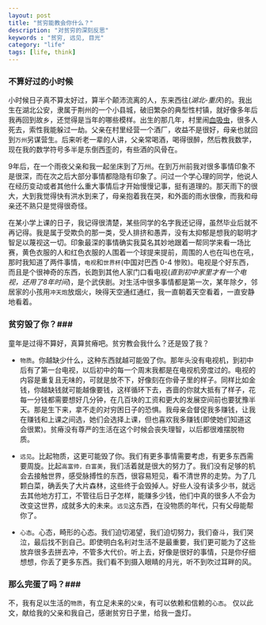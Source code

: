 ```yaml
---
layout: post
title: "贫穷能教会你什么？"
description: "对贫穷的深刻反思"
keywords : "贫穷, 远见, 目光"
category: "life"
tags: [life, think]
---
```



### 不算好过的小时候 ###

小时候日子真不算太好过，算半个颠沛流离的人，东来西往(*湖北-重庆*)的。我出生在湖北公安，隶属于荆州的一个小县城，破旧繁杂的典型性村镇，就好像多年后我再回到故乡，还觉得是当年的哪些模样。出生的那几年，村里闹[血吸虫](http://www.baidu.com)，很多人死去，索性我能躲过一劫。父亲在村里经营一个酒厂，收益不是很好，母亲也就回到`万州`另谋营生。后来听老一辈的人讲，父亲常喝酒，喝得很醉，然后教我数学，现在我的数学符号多半是东倒西歪的，有些酒的风骨在。

9年后，在一个雨夜父亲和我一起坐床到了万州。在到万州前我对很多事情印象不是很深，而在次之后大部分事情都隐隐有印象了。问过一个学心理的同学，他说人在经历变动或者其他什么重大事情后才开始慢慢记事，挺有道理的。那天雨下的很大，大到我觉得快有洪水到来了，母亲抱着我在哭，和外面的雨水很像，而我和母亲还不熟只是觉得很奇怪。

在某小学上课的日子，我记得很清楚，某些同学的名字我还记得，虽然毕业后就不再记得。我是属于受欺负的那一类，受人排挤和愚弄，没有太抑郁是想我的聪明才智足以蔑视这一切。印象最深的事情确实我莫名其妙地跟着一帮同学来看一场比赛，黄色衣服的人和红色衣服的人围着一个球提来提前，周围的人也在叫也在吼，那时我知道了两件事情，`电视`和`世界杯`(中国对巴西 0-4 惨败)。电视是个好东西，而且是个很神奇的东西，长跑到其他人家门口看电视(*直到初中家里才有一个电视，还用了8年时间*)，是个武侠剧。对生活中很多事情都是第一次，某年除夕，邻居家的小孩用`冲天炮`放烟火，映得天空通红通红，我一直朝着天空看着，一直安静地看着。

### 贫穷毁了你？###

童年是过得不算好，真算贫瘠吧。贫穷教会我什么？还是毁了我？

- `物质`。你越缺少什么，这种东西就越可能毁了你。那年头没有电视机，到初中后有了第一台电视，以后初中的每一个周末我都是在电视机旁度过的。电视的内容是重复且无味的，可就是放不下，好像刻在你骨子里的样子。同样比如金钱，你越缺钱就可能越像要钱，这样循环下去，吝啬的你就大抵有了样子，花每一分钱都需要想好几分钟，在几百块的工资和更大的发展空间前也要犹豫半天。那是生下来，拿不走的对穷困日子的恐惧。我母亲会督促我多赚钱，让我在赚钱和上课之间选，她们会选择上课，但也喜欢我多赚钱(即使她们知道这会很累)。贫瘠没有尊严的生活在这个时候会丧失理智，以后都很难摆脱物质。

- `远见`。比起物质，这更可能毁了你。我们有更多事情需要考虑，有更多东西需要周旋。比起`高富帅，白富美`，我们活着就是很大的努力了。我们没有足够的机会去接触世界，感受脉搏性的东西，很容易短见，看不清世界的走势。为了几颗白菜，确丢失了大片森林，这些终于会毁掉人。好些人没有读多少书，就远去其他地方打工，不管往后日子怎样，能赚多少钱，他们中真的很多人不会为改变这世界，成就多大的未来。`远见`这东西，在没物质的年代，只有父母能帮你了。

- `心态`。心态，畸形的心态。我们迫切渴望，我们迫切努力，我们奋斗，我们哭泣，最后找不到自己。即使明白名利对生活不是最重要，我们更可能为了这些放弃很多去拼去冲，不管多大代价。听上去，好像是很好的事情，只是你仔细想想，你丢了更多东西。我们看不到摄入眼睛的月光，听不到吹过耳畔的风。


### 那么完蛋了吗？###
不，我有足以生活的`物质`，有立足未来的`父亲`，有可以依赖和信赖的`心态`。
仅以此文，献给我的父亲和我自己，感谢贫穷日子里，给我一盏灯。
